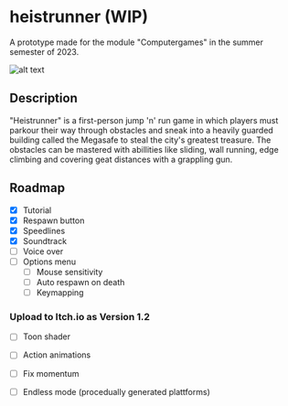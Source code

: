 # heistrunner (WIP)
A prototype made for the module "Computergames" in the summer semester of 2023. 

![alt text](https://github.com/bakateo/heistrunner/main/Assets/mabentiv/Art/PICs&GIFs/MainMenu.png?raw=true)

## Description
"Heistrunner" is a first-person jump 'n' run game in which players must parkour their way through obstacles and sneak into a heavily guarded building called the Megasafe to steal the city's greatest treasure. The obstacles can be mastered with abillities like sliding, wall running, edge climbing and covering geat distances with a grappling gun.

## Roadmap
- [x] Tutorial
- [x] Respawn button
- [x] Speedlines
- [x] Soundtrack
- [ ] Voice over
- [ ] Options menu
  - [ ] Mouse sensitivity
  - [ ] Auto respawn on death
  - [ ] Keymapping
     
### Upload to Itch.io as Version 1.2

- [ ] Toon shader
- [ ] Action animations
- [ ] Fix momentum
- [ ] Endless mode (procedually generated plattforms)

